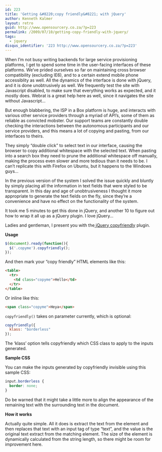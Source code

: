 ```yaml
---
id: 223
title: 'Getting &#8220;copy friendly&#8221; with jQuery'
author: Kenneth Kalmer
layout: retro
guid: http://www.opensourcery.co.za/?p=223
permalink: /2009/07/10/getting-copy-friendly-with-jquery/
tags:
  - jquery
disqus_identifier: '223 http://www.opensourcery.co.za/?p=223'
---
```


When I&#8217;m not busy writing backends for large service provisioning platforms, I get to spend some time in the user-facing interfaces of these platforms. We&#8217;ve prided ourselves so far on maintaining cross browser compatibility (excluding IE6), and to a certain extend mobile phone accessiblity as well. All the dynamics of the interface is done with jQuery, and it is done unobtrusively as well. We frequently test the site with Javascript disabled, to make sure that everything works as expected, and it mostly does. Webrat is a great help here as well, since it navigates the site without Javascript&#8230;

But enough blabbering, the ISP in a Box platform is huge, and interacts with various other service providers through a myriad of API&#8217;s, some of them as reliable as convicted mobster. Our support teams are constantly double checking the interactions between the autonomous participants and our service providers, and this means a lot of copying and pasting, from our interfaces to theirs.

They simply &#8220;double click&#8221; to select text in our interface, causing the browser to copy additional whitespace with the selected text. When pasting into a search box they need to prune the additional whitespace off manually, making the process even slower and more tedious than it needs to be. I can&#8217;t replicate this with Firefox on Ubuntu, but it happens to the Windows guys&#8230;

In the previous version of the system I solved the issue quickly and bluntly by simply placing all the information in text fields that were styled to be transparent. In this day and age of unobtrusiveness I thought it more appropriate to generate the text fields on the fly, since they&#8217;re a convenience and have no effect on the functionality of the system.

It took me 5 minutes to get this done in jQuery, and another 10 to figure out how to wrap it all up as a jQuery plugin. I love jQuery&#8230;

Ladies and gentleman, I present you with the[ jQuery copyfriendly][1] plugin.

**Usage**

~~~javascript
$(document).ready(function(){
  $('.copyme').copyfriendly();
});
~~~

And then mark your &#8220;copy friendly&#8221; HTML elements like this:

~~~html
<table>
  <tr>
    <td class="copyme">Hello</td>
  </tr>
</table>
~~~

Or inline like this:

~~~html
<span class="copyme">Heya</span>
~~~

`copyfriendly()` takes on parameter currently, which is optional:

~~~js
copyfriendly({
  klass: "borderless"
});
~~~

The &#8216;klass&#8217; option tells copyfriendly which CSS class to apply to the inputs generated.

**Sample CSS**

You can make the inputs generated by copyfriendly invisible using this sample CSS:

~~~css
input.borderless {
  border: none;
}
~~~

Do be warned that it might take a little more to align the appearance of the remaining text with the surrounding text in the document.

**How it works**

Actually quite simple. All it does is extract the text from the element and then replaces that text with an input tag of type &#8220;text&#8221;, and the value is the original text extract from the matching element. The size of the element is dynamically calculated from the string length, so there might be room for improvement here.

 [1]: http://github.com/kennethkalmer/jquery-copyfriendly/tree/master
